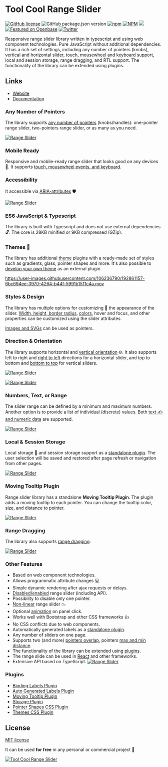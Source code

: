 # Tool Cool Range Slider

[![GitHub license](https://img.shields.io/github/license/toolcool-org/toolcool-range-slider)](https://github.com/toolcool-org/toolcool-range-slider/blob/main/LICENSE)
![GitHub package.json version](https://img.shields.io/github/package-json/v/toolcool-org/toolcool-range-slider)
[![npm](https://img.shields.io/npm/dw/toolcool-range-slider)](https://www.npmjs.com/package/toolcool-range-slider)
[![NPM](https://img.shields.io/badge/npm-range_slider-brightgreen)](https://www.npmjs.com/package/toolcool-range-slider)
[![](https://data.jsdelivr.com/v1/package/npm/toolcool-range-slider/badge)](https://www.jsdelivr.com/package/npm/toolcool-range-slider)
[![Featured on Openbase](https://badges.openbase.com/js/featured/toolcool-range-slider.svg?token=sUaswkA1YmMFk8F+JBWQZoWo4wGL7wZwyIaglD6kAlQ=)](https://openbase.com/js/toolcool-range-slider?utm_source=embedded&amp;utm_medium=badge&amp;utm_campaign=rate-badge)
[![Twitter](https://img.shields.io/twitter/url?style=social&url=https%3A%2F%2Fgithub.com%2Ftoolcool-org%2Ftoolcool-range-slider)](https://twitter.com/intent/tweet?text=Wow:&url=https%3A%2F%2Fgithub.com%2Ftoolcool-org%2Ftoolcool-range-slider)

Responsive range slider library written in typescript and using web component technologies. Pure JavaScript without additional dependencies. It has a rich set of settings, including any number of  pointers (knobs), vertical and horizontal slider, touch, mousewheel and keyboard support, local and session storage, range dragging, and RTL support. The functionality of the library can be extended using plugins.


## Links
- [Website](https://range-slider.toolcool.org/)
- [Documentation](https://range-slider.toolcool.org/pages/basic-usage.html)


### Any Number of Pointers

The library supports [any number of pointers](https://range-slider.toolcool.org/pages/basic-usage.html) (knobs/handles): 
one-pointer range slider, two-pointers range slider, or as many as you need.

[![Range Slider](https://github.com/toolcool-org/toolcool-range-slider/blob/main/docs/videos/range-slider-1.gif?raw=true)](https://range-slider.toolcool.org/pages/basic-usage.html)


### Mobile Ready 
Responsive and mobile-ready range slider that looks good on any devices :iphone:. 
It supports [touch, mousewheel events, and keyboard](https://range-slider.toolcool.org/pages/touch-and-keyboard-support.html).


### Accessibility
It accessible via [ARIA-attributes](https://range-slider.toolcool.org/pages/accessibility.html) :shield:

[![Range Slider](https://github.com/toolcool-org/toolcool-range-slider/blob/main/docs/videos/range-slider-2.gif?raw=true)](https://range-slider.toolcool.org/pages/accessibility.html)

### ES6 JavaScript & Typescript
The library is built with Typescript and does not use external dependencies :unlock:. The core is 28KB minified or 9KB compressed (GZip).

### Themes :art:

The library has additional [theme](https://range-slider.toolcool.org/pages/themes.html) plugins with a ready-made set of styles such as gradients, glass, pointer shapes and more. It's also possible to [develop your own theme](https://range-slider.toolcool.org/pages/css-themes.html) as an external plugin.

https://user-images.githubusercontent.com/106236790/192861157-6bc694ee-3970-4264-b44f-5991b1511c4a.mov


### Styles & Design
The library has multiple options for customizing :wrench: the appearance of the slider.
[Width, height, border radius](https://range-slider.toolcool.org/pages/width-height-and-border-radius.html), [colors](https://range-slider.toolcool.org/pages/colors.html), hover and focus, and other properties can be customized using the slider attributes.

[Images and SVGs](https://range-slider.toolcool.org/pages/images-and-svgs-as-pointers.html) can be used as pointers.

### Direction & Orientation
The library supports horizontal and [vertical orientation](https://range-slider.toolcool.org/pages/vertical-slider.html) :globe_with_meridians:. It also supports left to right and [right to left](https://range-slider.toolcool.org/pages/right-to-left-support.html) directions for a horizontal slider, and top to bottom and [bottom to top](https://range-slider.toolcool.org/pages/vertical-slider.html) for vertical sliders.

[![Range Slider](https://github.com/toolcool-org/toolcool-range-slider/blob/main/docs/img/readme/1.png?raw=true)](https://range-slider.toolcool.org/pages/list-of-individual-values-and-text-data.html)

[![Range Slider](https://github.com/toolcool-org/toolcool-range-slider/blob/main/docs/videos/range-slider-4.gif?raw=true)](https://range-slider.toolcool.org/pages/vertical-slider.html)

### Numbers, Text, or Range

The slider range can be defined by a minimum and maximum numbers. Another option is to provide a list of individual (discrete) values. Both [text :writing_hand: and numeric data](https://range-slider.toolcool.org/pages/list-of-individual-values-and-text-data.html) are supported.

[![Range Slider](https://github.com/toolcool-org/toolcool-range-slider/blob/main/docs/img/readme/4.png?raw=true)](https://range-slider.toolcool.org/pages/list-of-individual-values-and-text-data.html)

### Local & Session Storage

Local storage :floppy_disk: and session storage support as a [standalone plugin](https://range-slider.toolcool.org/pages/storage.html). The user selection will be saved and restored after page refresh or navigation from other pages.

[![Range Slider](https://github.com/toolcool-org/toolcool-range-slider/blob/main/docs/img/readme/2.png?raw=true)](https://range-slider.toolcool.org/pages/storage.html)

### Moving Tooltip Plugin

Range slider library has a standalone **Moving Tooltip Plugin**. The plugin adds a moving tooltip to each pointer. You can change the tooltip color, size, and distance to pointer.

[![Range Slider](https://github.com/toolcool-org/toolcool-range-slider/blob/main/docs/videos/moving-tooltip.gif?raw=true)](https://range-slider.toolcool.org/pages/moving-tooltip-plugin.html)

### Range Dragging
The library also supports [range dragging](https://range-slider.toolcool.org/pages/range-dragging.html):

[![Range Slider](https://github.com/toolcool-org/toolcool-range-slider/blob/main/docs/videos/range-dragging.gif?raw=true)](https://range-slider.toolcool.org/pages/moving-tooltip-plugin.html)

### Other Features
- Based on web component technologies.
- Allows programmatic attribute changes :computer:
- Simple dynamic rendering after ajax requests or delays.
- [Disabled/enabled](https://range-slider.toolcool.org/pages/disabled.html) range slider (including API).
- Possibility to disable only one pointer.
- [Non-linear](https://range-slider.toolcool.org/pages/non-linear-step.html) range slider :chart_with_downwards_trend:
- Optional [animation](https://range-slider.toolcool.org/pages/animation.html) on panel click.
- Works well with Bootstrap and other CSS frameworks :+1:
- No CSS conflicts due to web components.
- Automatically generated labels as a [standalone plugin](https://range-slider.toolcool.org/pages/auto-generated-labels.html).
- Any number of sliders on one page.
- Supports two (and more) [pointers overlap](https://range-slider.toolcool.org/pages/pointers-overlap.html), pointers [max and min distance](https://range-slider.toolcool.org/pages/max-and-min-pointers-distance.html).
- The functionality of the library can be extended using [plugins](https://range-slider.toolcool.org/pages/javascript-plugins.html).
- The range slide can be used in [React](https://range-slider.toolcool.org/pages/react-typescript.html) and other frameworks.
- Extensive API based on TypeScript.
[![Range Slider](https://github.com/toolcool-org/toolcool-range-slider/blob/main/docs/img/readme/3.png?raw=true)](https://range-slider.toolcool.org/pages/storage.html)

### Plugins
- [Binding Labels Plugin](https://range-slider.toolcool.org/pages/auto-binding-labels.html)
- [Auto Generated Labels Plugin](https://range-slider.toolcool.org/pages/auto-generated-labels.html)
- [Moving Tooltip Plugin](https://range-slider.toolcool.org/pages/moving-tooltip-plugin.html)
- [Storage Plugin](https://range-slider.toolcool.org/pages/storage.html)
- [Pointer Shapes CSS Plugin](https://range-slider.toolcool.org/pages/pointer-shapes.html)
- [Themes CSS Plugin](https://range-slider.toolcool.org/pages/themes.html)

## License

[MIT license](https://github.com/toolcool-org/toolcool-range-slider/blob/main/LICENSE)

It can be used **for free** in any personal or commercial project :gift: 


[![Tool Cool Range Slider](https://github.com/toolcool-org/toolcool-range-slider/blob/main/examples/img/preview/toolcool-range-slider-preview-2.png?raw=true)](https://github.com/toolcool-org/toolcool-range-slider/blob/main/examples/3-styles.html)

